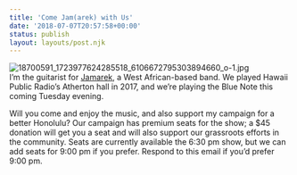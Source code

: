 ```yaml
---
title: 'Come Jam(arek) with Us'
date: '2018-07-07T20:57:58+00:00'
status: publish
layout: layouts/post.njk
---
```

<div class="
          image-block-outer-wrapper
          layout-caption-below
          design-layout-inline
          
          
          
          
        "><figure class="
              sqs-block-image-figure
              intrinsic
              
            " style="max-width:1920px;"><div class="
                image-block-wrapper
                
          
        
                has-aspect-ratio
              " style="padding-bottom:66.66667175293%;">  
![18700591_1723977624285518_6106672795303894660_o-1.jpg](http://ikaikahussey.files.wordpress.com/2018/07/47cd1-18700591_1723977624285518_6106672795303894660_o-1.jpg)![18700591_1723977624285518_6106672795303894660_o-1.jpg](http://ikaikahussey.files.wordpress.com/2018/07/47cd1-18700591_1723977624285518_6106672795303894660_o-1.jpg)</div></figure></div>I’m the guitarist for [Jamarek](https://jamarek.bandcamp.com/releases), a West African-based band. We played Hawaii Public Radio’s Atherton hall in 2017, and we’re playing the Blue Note this coming Tuesday evening.

Will you come and enjoy the music, and also support my campaign for a better Honolulu? Our campaign has premium seats for the show; a $45 donation will get you a seat and will also support our grassroots efforts in the community. Seats are currently available the 6:30 pm show, but we can add seats for 9:00 pm if you prefer. Respond to this email if you’d prefer 9:00 pm.
